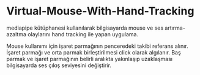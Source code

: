 # Virtual-Mouse-With-Hand-Tracking
mediapipe kütüphanesi kullanılarak bilgisayarda mouse ve ses artırma-azaltma olaylarını hand tracking  ile yapan uygulama.

Mouse kullanımı için işaret parmağının penceredeki takibi referans alınır. İşaret parmağı ve orta parmak birleştirilmesi click olarak algılanır.
Baş parmak ve işaret parmağının belirli aralıkta yakınlaşıp uzaklaşması bilgisayarda ses çıkış seviyesini değiştirir. 
